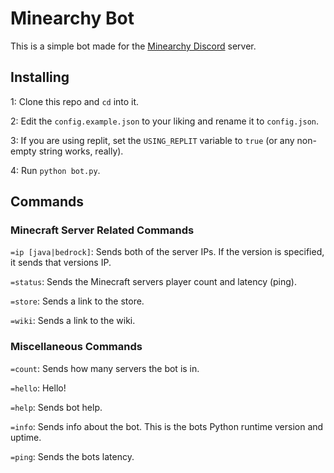 # Minearchy Bot
This is a simple bot made for the [Minearchy Discord](https://discord.gg/2n6T78JS9k) server.

## Installing
1: Clone this repo and `cd` into it.

2: Edit the `config.example.json` to your liking and rename it to `config.json`.

3: If you are using replit, set the `USING_REPLIT` variable to `true` (or any non-empty string works, really).

4: Run `python bot.py`.

## Commands

### Minecraft Server Related Commands
`=ip [java|bedrock]`: Sends both of the server IPs. If the version is specified, it sends that versions IP.

`=status`: Sends the Minecraft servers player count and latency (ping).

`=store`: Sends a link to the store.

`=wiki`: Sends a link to the wiki.

### Miscellaneous Commands
`=count`: Sends how many servers the bot is in.

`=hello`: Hello!

`=help`: Sends bot help.

`=info`: Sends info about the bot. This is the bots Python runtime version and uptime.

`=ping`: Sends the bots latency.
    